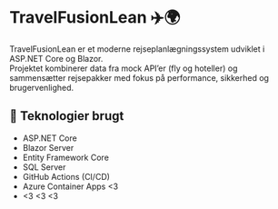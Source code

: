 # TravelFusionLean ✈️🌍

TravelFusionLean er et moderne rejseplanlægningssystem udviklet i ASP.NET Core og Blazor.  
Projektet kombinerer data fra mock API’er (fly og hoteller) og sammensætter rejsepakker med fokus på performance, sikkerhed og brugervenlighed.

## 🔧 Teknologier brugt

- ASP.NET Core
- Blazor Server
- Entity Framework Core
- SQL Server
- GitHub Actions (CI/CD)
- Azure Container Apps
<3
- <3 <3 <3
